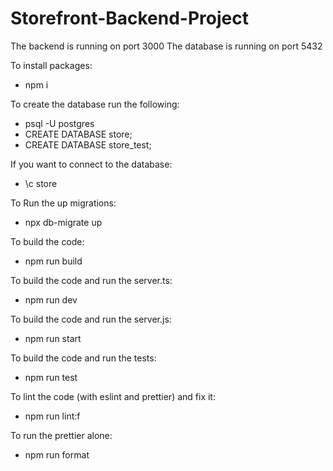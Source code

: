 # Storefront-Backend-Project

The backend is running on port 3000
The database is running on port 5432

To install packages:
- npm i

To create the database run the following:
- psql -U postgres
- CREATE DATABASE store;
- CREATE DATABASE store_test;

If you want to connect to the database:
- \c store

To Run the up migrations:
- npx db-migrate up

To build the code:
- npm run build

To build the code and run the server.ts:
- npm run dev

To build the code and run the server.js:
- npm run start

To build the code and run the tests:
- npm run test

To lint the code (with eslint and prettier) and fix it:
- npm run lint:f

To run the prettier alone:
- npm run format
